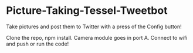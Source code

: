 Picture-Taking-Tessel-Tweetbot
==============================

Take pictures and post them to Twitter with a press of the Config button!

Clone the repo, npm install.
Camera module goes in port A.
Connect to wifi and push or run the code!
